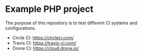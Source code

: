 Example PHP project
===================

The purpose of this repository is to test different CI systems and configurations.

- Circle CI: https://circleci.com/
- Travis CI: https://travis-ci.com/
- Drone CI: https://cloud.drone.io/
